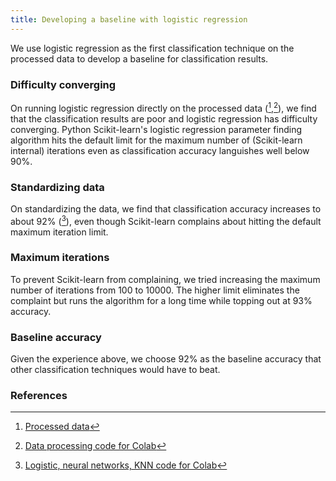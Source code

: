 ```yaml
---
title: Developing a baseline with logistic regression
---
```

We use logistic regression as the first classification technique on the processed data to develop a baseline for classification results.

### Difficulty converging
On running logistic regression directly on the processed data ([^data1],[^colab1]), we find that the classification results are poor and logistic regression has difficulty converging. Python Scikit-learn's logistic regression parameter finding algorithm hits the default limit for the maximum number of (Scikit-learn internal) iterations even as classification accuracy languishes well below 90%.

### Standardizing data
On standardizing the data, we find that classification accuracy increases to about 92% ([^colab2]), even though Scikit-learn complains about hitting the default maximum iteration limit.

### Maximum iterations
To prevent Scikit-learn from complaining, we tried increasing the maximum number of iterations from 100 to 10000. The higher limit eliminates the complaint but runs the algorithm for a long time while topping out at 93% accuracy.

### Baseline accuracy
Given the experience above, we choose 92% as the baseline accuracy that other classification techniques would have to beat.


### References
[^data1]: [Processed data](https://github.com/r-dube/CICIDS/blob/main/MachineLearningCVE/processed/bal-cicids2017.csv)
[^colab1]: [Data processing code for Colab](https://github.com/r-dube/CICIDS/blob/main/ids_data.ipynb)
[^colab2]: [Logistic, neural networks, KNN code for Colab](https://github.com/r-dube/CICIDS/blob/main/ids_classifiers.ipynb)
